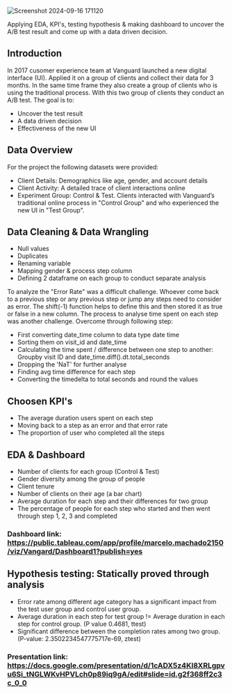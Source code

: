 ![Screenshot 2024-09-16 171120](https://github.com/user-attachments/assets/bd5971d4-9c38-4467-8fc7-de80a524244c)


Applying EDA, KPI's, testing hypothesis & making dashboard to uncover the A/B test result and come up with a data driven decision.

## Introduction
In 2017 cusomer experience team at Vanguard launched a new digital interface (UI). Applied it on a group of clients and collect their data for 3 months. In the same time frame they also create a group of clients who is using the traditional process. With this two group of clients they conduct an A/B test. The goal is to: 

- Uncover the test result
- A data driven decision
- Effectiveness of the new UI

## Data Overview
For the project the following datasets were provided:

- Client Details: Demographics like age, gender, and account details
- Client Activity: A detailed trace of client interactions online
- Experiment Group: Control & Test.
Clients interacted with Vanguard’s traditional online process in "Control Group" and who experienced the new UI in "Test Group".

## Data Cleaning & Data Wrangling

- Null values
- Duplicates
- Renaming variable
- Mapping gender & process step column
- Defining 2 dataframe on each group to conduct separate analysis

To analyze the "Error Rate" was a difficult challenge. Whoever come back to a previous step or any previous step or jump any steps need to consider as error. The shift(-1) function helps to define this and then stored it as true or false in a new column.
The process to analyse time spent on each step was another challenge. Overcome through following step:

- First converting date_time column to data type date time
- Sorting them on visit_id and date_time
- Calculating the time spent / difference between one step to another: Groupby visit ID and date_time.diff().dt.total_seconds
- Dropping the 'NaT' for further analyse
- Finding avg time difference for each step
- Converting the timedelta to total seconds and round the values

## Choosen KPI's

- The average duration users spent on each step
- Moving back to a step as an error and that error rate
- The proportion of user who completed all the steps

## EDA & Dashboard

- Number of clients for each group (Control & Test)
- Gender diversity among the group of people
- Client tenure
- Number of clients on their age (a bar chart)
- Average duration for each step and their differences for two group
- The percentage of people for each step who started and then went through step 1, 2, 3 and completed

### Dashboard link: https://public.tableau.com/app/profile/marcelo.machado2150/viz/Vangard/Dashboard1?publish=yes

## Hypothesis testing: Statically proved through analysis

- Error rate among different age category has a significant impact from the test user group and control user group.
- Average duration in each step for test group != Average duration in each step for control group. (P value 0.4681, ttest)
- Significant difference between the completion rates among two group. (P-value: 2.3502234547775717e-69, ztest)

### Presentation link: https://docs.google.com/presentation/d/1cADX5z4KI8XRLgpvu6Si_tNGLWKvHPVLch0p89iq9gA/edit#slide=id.g2f368ff2c3c_0_0